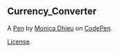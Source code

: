 Currency_Converter
------------------


A [Pen](https://codepen.io/Monica-Dhieu/pen/XJbMdJa) by [Monica Dhieu](https://codepen.io/Monica-Dhieu) on [CodePen](https://codepen.io).

[License](https://codepen.io/license/pen/XJbMdJa).

